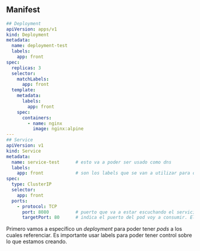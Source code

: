 ## Manifest

```yml
## Deployment
apiVersion: apps/v1
kind: Deployment
metadata:
  name: deployment-test
  labels:
    app: front
spec:
  replicas: 3
  selector:
    matchLabels:
      app: front
  template:
    metadata:
      labels:
        app: front
    spec:
      containers:
        - name: nginx
          image: nginx:alpine
---
## Service
apiVersion: v1
kind: Service
metadata:
  name: service-test      # esto va a poder ser usado como dns
  labels:
    app: front            # son los labels que se van a utilizar para observar los pods creados por el deployment
spec:
  type: ClusterIP
  selector:
    app: front
  ports:
    - protocol: TCP
      port: 8080          # puerto que va a estar escuchando el servicio
      targetPort: 80      # indica el puerto del pod voy a consumir. El Service recibe en port y direcciona a targetPort
```

Primero vamos a específico un _deployment_ para poder tener _pods_ a los cuales referenciar. Es importante usar labels
para poder tener control sobre lo que estamos creando.

